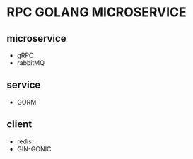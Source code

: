 # RPC GOLANG MICROSERVICE

## microservice
- gRPC
- rabbitMQ

## service
- GORM

## client
- redis
- GIN-GONIC